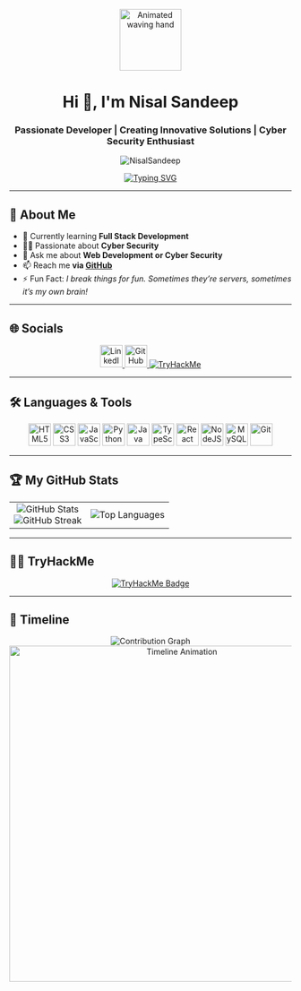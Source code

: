 <p align="center">
  <img src="https://github.com/7oSkaaa/7oSkaaa/blob/main/Images/about_me.gif?raw=true" width="110px" alt="Animated waving hand"/>
</p>
<h1 align="center">Hi 👋, I'm Nisal Sandeep</h1>
<h3 align="center">Passionate Developer | Creating Innovative Solutions | Cyber Security Enthusiast</h3>

<p align="center">
  <img src="https://komarev.com/ghpvc/?username=NisalSandeep&label=Profile%20views&color=0e75b6&style=flat" alt="NisalSandeep" />
</p>

<div align="center">
  <a href="https://github.com/NisalSandeep" target="_blank">
    <img src="https://readme-typing-svg.demolab.com?font=Fira+Code&pause=1000&color=17A589&background=000000&center=true&vCenter=true&width=435&lines=Full+Stack+Learner;Web+%26+Cyber+Security+Enthusiast;Always+exploring+new+techs!" alt="Typing SVG" />
  </a>
</div>

---

## 🚀 About Me

- 🌱 Currently learning **Full Stack Development**
- 🧑‍🎓 Passionate about **Cyber Security**
- 💬 Ask me about **Web Development or Cyber Security**
- 📫 Reach me **via [GitHub](https://github.com/NisalSandeep)**
- ⚡ Fun Fact: *I break things for fun. Sometimes they’re servers, sometimes it’s my own brain!*

---

## 🌐 Socials

<p align="center">
  <a href="https://linkedin.com/in/nisal-sandeep" target="_blank">
    <img src="https://raw.githubusercontent.com/Scar1109/skill-icons/59059d9d1a2c092696dc66e00931cc1181a4ce1f/icons/LinkedIn.svg" alt="LinkedIn" height="40" width="40"/>
  </a>
  <a href="https://github.com/NisalSandeep" target="_blank">
    <img src="https://raw.githubusercontent.com/Scar1109/skill-icons/59059d9d1a2c092696dc66e00931cc1181a4ce1f/icons/Github-Dark.svg" alt="GitHub" height="40" width="40"/>
  </a>
  <a href="https://tryhackme.com/p/VMRON" target="_blank">
    <img src="https://img.shields.io/badge/TryHackMe-VMRON-red?logo=tryhackme" alt="TryHackMe"/>
  </a>
</p>

---

## 🛠️ Languages & Tools

<p align="center">
  <img src="https://raw.githubusercontent.com/Scar1109/skill-icons/59059d9d1a2c092696dc66e00931cc1181a4ce1f/icons/HTML.svg" alt="HTML5" width="40" height="40"/>
  <img src="https://raw.githubusercontent.com/Scar1109/skill-icons/59059d9d1a2c092696dc66e00931cc1181a4ce1f/icons/CSS.svg" alt="CSS3" width="40" height="40"/>
  <img src="https://raw.githubusercontent.com/Scar1109/skill-icons/59059d9d1a2c092696dc66e00931cc1181a4ce1f/icons/JavaScript.svg" alt="JavaScript" width="40" height="40"/>
  <img src="https://raw.githubusercontent.com/Scar1109/skill-icons/59059d9d1a2c092696dc66e00931cc1181a4ce1f/icons/Python-Dark.svg" alt="Python" width="40" height="40"/>
  <img src="https://raw.githubusercontent.com/Scar1109/skill-icons/59059d9d1a2c092696dc66e00931cc1181a4ce1f/icons/Java-Dark.svg" alt="Java" width="40" height="40"/>
  <img src="https://raw.githubusercontent.com/Scar1109/skill-icons/59059d9d1a2c092696dc66e00931cc1181a4ce1f/icons/TypeScript.svg" alt="TypeScript" width="40" height="40"/>
  <img src="https://raw.githubusercontent.com/Scar1109/skill-icons/59059d9d1a2c092696dc66e00931cc1181a4ce1f/icons/React-Dark.svg" alt="React" width="40" height="40"/>
  <img src="https://raw.githubusercontent.com/Scar1109/skill-icons/59059d9d1a2c092696dc66e00931cc1181a4ce1f/icons/NodeJS-Dark.svg" alt="NodeJS" width="40" height="40"/>
  <img src="https://raw.githubusercontent.com/Scar1109/skill-icons/59059d9d1a2c092696dc66e00931cc1181a4ce1f/icons/MySQL-Dark.svg" alt="MySQL" width="40" height="40"/>
  <img src="https://raw.githubusercontent.com/Scar1109/skill-icons/59059d9d1a2c092696dc66e00931cc1181a4ce1f/icons/Git.svg" alt="Git" width="40" height="40"/>
</p>

---

## 🏆 My GitHub Stats

<table align="center">
<tr>
<td align="center">
  <img src="https://github-readme-stats.vercel.app/api?username=NisalSandeep&theme=dark&show_icons=true&count_private=true" alt="GitHub Stats"/>
  <br/>
  <img src="https://github-readme-streak-stats.herokuapp.com/?user=NisalSandeep&theme=dark&hide_border=false" alt="GitHub Streak"/>
</td>
<td align="center">
  <img src="https://github-readme-stats.anuraghazra1.vercel.app/api/top-langs/?username=NisalSandeep&theme=dark&hide_border=false&no-bg=true&no-frame=true&langs_count=10" alt="Top Languages"/>
</td>
</tr>
</table>

---

## 🧑‍💻 TryHackMe

<p align="center">
  <a href="https://tryhackme.com/p/VMRON" target="_blank">
    <img src="https://tryhackme-badges.s3.amazonaws.com/VMRON.png" alt="TryHackMe Badge"/>
  </a>
</p>

---

## 📜 Timeline

<div align="center">
  <img src="https://github-readme-activity-graph.cyclic.app/graph?username=NisalSandeep&theme=react-dark&hide_border=true&area=true&custom_title=Contribution+Graph" alt="Contribution Graph"/>
</div>

<div align="center">
  <img src="https://github.com/NisalSandeep/NisalSandeep/assets/animation-image.gif" alt="Timeline Animation" width="600"/>
</div>
